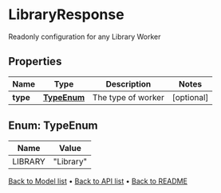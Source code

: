 

# LibraryResponse

Readonly configuration for any Library Worker

## Properties

| Name | Type | Description | Notes |
|------------ | ------------- | ------------- | -------------|
|**type** | [**TypeEnum**](#TypeEnum) | The type of worker |  [optional] |



## Enum: TypeEnum

| Name | Value |
|---- | -----|
| LIBRARY | &quot;Library&quot; |



[Back to Model list](../README.md#documentation-for-models) &#8226; [Back to API list](../README.md#documentation-for-api-endpoints) &#8226; [Back to README](../README.md)


